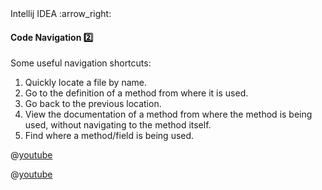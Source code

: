 <link rel="stylesheet" href="{{baseUrl}}/css/textbook.css">

<div class="website-content">

<div id="path">Intellij IDEA :arrow_right: </div>

<div id="title">

#### Code Navigation :two:

</div>

<div id="body">

Some useful navigation shortcuts:

1. Quickly locate a file by name.
1. Go to the definition of a method from where it is used.
1. Go back to the previous location.
1. View the documentation of a method from where the method is being used, without navigating to the method itself.
1. Find where a method/field is being used.

<panel header="Intellij IDEA Code Navigation (Basics) :star::star:" alt="basics" expanded>

@[youtube](f885wy42IcM)

</panel>

<panel header="Intellij IDEA Code Navigation (Advanced) :star::star::star:" alt="basics" >

@[youtube](IiHZPvmVICg)

</panel>

</div>

<div id="extras">
</div>

</div>
